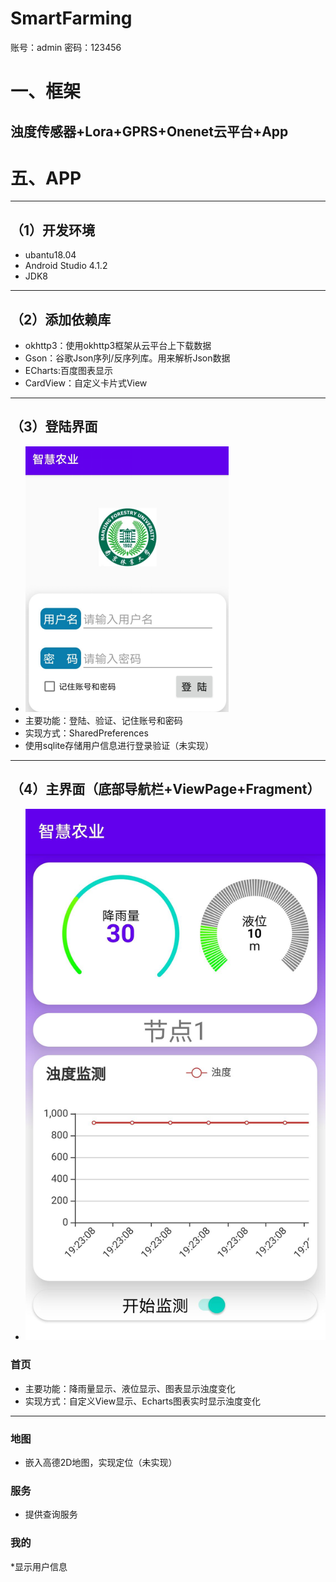 # SmartFarming
账号：admin 密码：123456
# 一、框架
浊度传感器+Lora+GPRS+Onenet云平台+App
---
# 五、APP
---
## （1）开发环境
* ubantu18.04
* Android Studio 4.1.2
* JDK8
---
## （2）添加依赖库
* okhttp3：使用okhttp3框架从云平台上下载数据
* Gson：谷歌Json序列/反序列库。用来解析Json数据
* ECharts:百度图表显示
* CardView：自定义卡片式View
---
## （3）登陆界面
* ![](https://github.com/17302550114/SmartFarming/blob/master/%E7%99%BB%E5%BD%95%E7%95%8C%E9%9D%A2.png)
* 主要功能：登陆、验证、记住账号和密码
* 实现方式：SharedPreferences
* 使用sqlite存储用户信息进行登录验证（未实现）
---
## （4）主界面（底部导航栏+ViewPage+Fragment）
* ![](https://github.com/17302550114/SmartFarming/blob/master/%E4%B8%BB%E7%95%8C%E9%9D%A2.png)
### 首页
* 主要功能：降雨量显示、液位显示、图表显示浊度变化
* 实现方式：自定义View显示、Echarts图表实时显示浊度变化
---
### 地图
* 嵌入高德2D地图，实现定位（未实现）
### 服务
* 提供查询服务
### 我的
*显示用户信息
